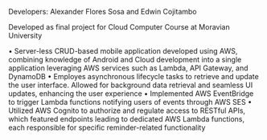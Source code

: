 Developers: Alexander Flores Sosa and Edwin Cojitambo

Developed as final project for Cloud Computer Course at Moravian University

• Server-less CRUD-based mobile application developed using AWS, combining knowledge of Android and Cloud
development into a single application leveraging AWS services such as Lambda, API Gateway, and DynamoDB
• Employes asynchronous lifecycle tasks to retrieve and update the user interface. Allowed for background data
retrieval and seamless UI updates, enhancing the user experience
• Implemented AWS EventBridge to trigger Lambda functions notifying users of events through AWS SES
• Utilized AWS Cognito to authorize and regulate access to RESTful APIs, which featured endpoints leading to
dedicated AWS Lambda functions, each responsible for specific reminder-related functionality

